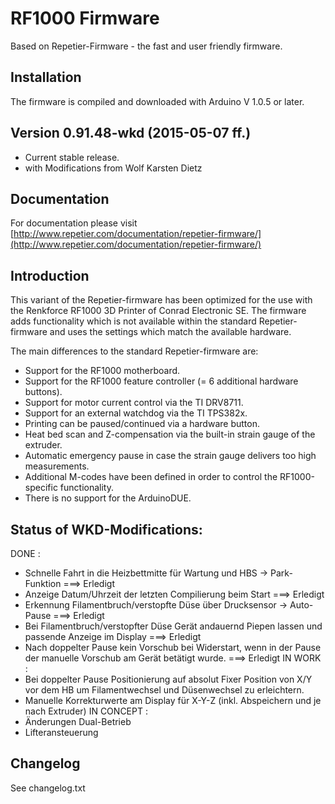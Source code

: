 # RF1000 Firmware
Based on Repetier-Firmware - the fast and user friendly firmware.

## Installation

The firmware is compiled and downloaded with Arduino V 1.0.5 or later.

## Version 0.91.48-wkd (2015-05-07 ff.)

* Current stable release.
* with Modifications from Wolf Karsten Dietz

## Documentation

For documentation please visit [http://www.repetier.com/documentation/repetier-firmware/](http://www.repetier.com/documentation/repetier-firmware/)

## Introduction

This variant of the Repetier-firmware has been optimized for the use with the
Renkforce RF1000 3D Printer of Conrad Electronic SE.
The firmware adds functionality which is not available within the standard
Repetier-firmware and uses the settings which match the available hardware.

The main differences to the standard Repetier-firmware are:

* Support for the RF1000 motherboard.
* Support for the RF1000 feature controller (= 6 additional hardware buttons).
* Support for motor current control via the TI DRV8711.
* Support for an external watchdog via the TI TPS382x.
* Printing can be paused/continued via a hardware button.
* Heat bed scan and Z-compensation via the built-in strain gauge of the extruder.
* Automatic emergency pause in case the strain gauge delivers too high measurements.
* Additional M-codes have been defined in order to control the RF1000-specific functionality.
* There is no support for the ArduinoDUE.

## Status of WKD-Modifications:
DONE :
- Schnelle Fahrt in die Heizbettmitte für Wartung und HBS -> Park-Funktion ===> Erledigt
- Anzeige Datum/Uhrzeit der letzten Compilierung beim Start ===> Erledigt
- Erkennung Filamentbruch/verstopfte Düse über Drucksensor -> Auto-Pause ===> Erledigt
- Bei Filamentbruch/verstopfter Düse Gerät andauernd Piepen lassen und passende Anzeige im Display ===> Erledigt
- Nach doppelter Pause kein Vorschub bei Widerstart, wenn in der Pause der manuelle Vorschub am Gerät betätigt wurde. ===> Erledigt
IN WORK :
- Bei doppelter Pause Positionierung auf absolut Fixer Position von X/Y vor dem HB um Filamentwechsel und Düsenwechsel zu erleichtern.
- Manuelle Korrekturwerte am Display für X-Y-Z (inkl. Abspeichern und je nach Extruder) 
IN CONCEPT :
- Änderungen Dual-Betrieb
- Lifteransteuerung

## Changelog

See changelog.txt
